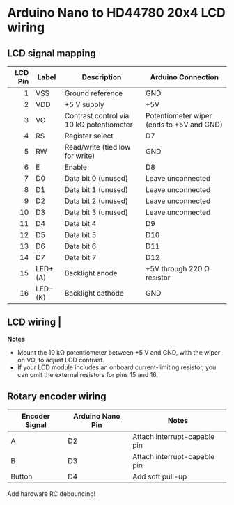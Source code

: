 # Arduino Nano to HD44780 20x4 LCD wiring

## LCD signal mapping

| LCD Pin | Label       | Description                               | Arduino Connection |
|--------:|-------------|-------------------------------------------|------------------------------------------|
| 1       | VSS         | Ground reference                          | GND                                      |
| 2       | VDD         | +5 V supply                               | +5V                                      |
| 3       | VO          | Contrast control via 10 kΩ potentiometer  | Potentiometer wiper (ends to +5V and GND)|
| 4       | RS          | Register select                           | D7                                       |
| 5       | RW          | Read/write (tied low for write)           | GND                                      |
| 6       | E           | Enable                                    | D8                                       |
| 7       | D0          | Data bit 0 (unused)                       | Leave unconnected                        |
| 8       | D1          | Data bit 1 (unused)                       | Leave unconnected                        |
| 9       | D2          | Data bit 2 (unused)                       | Leave unconnected                        |
| 10      | D3          | Data bit 3 (unused)                       | Leave unconnected                        |
| 11      | D4          | Data bit 4                                | D9                                       |
| 12      | D5          | Data bit 5                                | D10                                      |
| 13      | D6          | Data bit 6                                | D11                                      |
| 14      | D7          | Data bit 7                                | D12                                      |
| 15      | LED+ (A)    | Backlight anode                           | +5V through 220 Ω resistor               |
| 16      | LED− (K)    | Backlight cathode                         | GND                                      |

## LCD wiring               |

**Notes**
- Mount the 10 kΩ potentiometer between +5 V and GND, with the wiper on VO, to adjust LCD contrast.
- If your LCD module includes an onboard current-limiting resistor, you can omit the external resistors for pins 15 and 16.

## Rotary encoder wiring 

| Encoder Signal | Arduino Nano Pin | Notes                        |
|----------------|------------------|------------------------------|
| A              | D2               | Attach interrupt-capable pin |
| B              | D3               | Attach interrupt-capable pin |
| Button         | D4               | Add soft pull-up             |

Add hardware RC debouncing!
